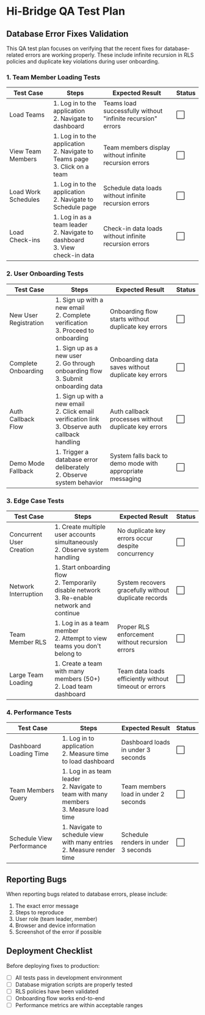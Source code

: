# Hi-Bridge QA Test Plan

## Database Error Fixes Validation

This QA test plan focuses on verifying that the recent fixes for database-related errors are working properly. These include infinite recursion in RLS policies and duplicate key violations during user onboarding.

### 1. Team Member Loading Tests

| Test Case           | Steps                                                                           | Expected Result                                             | Status |
| ------------------- | ------------------------------------------------------------------------------- | ----------------------------------------------------------- | ------ |
| Load Teams          | 1. Log in to the application<br>2. Navigate to dashboard                        | Teams load successfully without "infinite recursion" errors | ⬜     |
| View Team Members   | 1. Log in to the application<br>2. Navigate to Teams page<br>3. Click on a team | Team members display without infinite recursion errors      | ⬜     |
| Load Work Schedules | 1. Log in to the application<br>2. Navigate to Schedule page                    | Schedule data loads without infinite recursion errors       | ⬜     |
| Load Check-ins      | 1. Log in as a team leader<br>2. Navigate to dashboard<br>3. View check-in data | Check-in data loads without infinite recursion errors       | ⬜     |

### 2. User Onboarding Tests

| Test Case             | Steps                                                                                                | Expected Result                                           | Status |
| --------------------- | ---------------------------------------------------------------------------------------------------- | --------------------------------------------------------- | ------ |
| New User Registration | 1. Sign up with a new email<br>2. Complete verification<br>3. Proceed to onboarding                  | Onboarding flow starts without duplicate key errors       | ⬜     |
| Complete Onboarding   | 1. Sign up as a new user<br>2. Go through onboarding flow<br>3. Submit onboarding data               | Onboarding data saves without duplicate key errors        | ⬜     |
| Auth Callback Flow    | 1. Sign up with a new email<br>2. Click email verification link<br>3. Observe auth callback handling | Auth callback processes without duplicate key errors      | ⬜     |
| Demo Mode Fallback    | 1. Trigger a database error deliberately<br>2. Observe system behavior                               | System falls back to demo mode with appropriate messaging | ⬜     |

### 3. Edge Case Tests

| Test Case                | Steps                                                                                           | Expected Result                                       | Status |
| ------------------------ | ----------------------------------------------------------------------------------------------- | ----------------------------------------------------- | ------ |
| Concurrent User Creation | 1. Create multiple user accounts simultaneously<br>2. Observe system handling                   | No duplicate key errors occur despite concurrency     | ⬜     |
| Network Interruption     | 1. Start onboarding flow<br>2. Temporarily disable network<br>3. Re-enable network and continue | System recovers gracefully without duplicate records  | ⬜     |
| Team Member RLS          | 1. Log in as a team member<br>2. Attempt to view teams you don't belong to                      | Proper RLS enforcement without recursion errors       | ⬜     |
| Large Team Loading       | 1. Create a team with many members (50+)<br>2. Load team dashboard                              | Team data loads efficiently without timeout or errors | ⬜     |

### 4. Performance Tests

| Test Case                 | Steps                                                                                     | Expected Result                      | Status |
| ------------------------- | ----------------------------------------------------------------------------------------- | ------------------------------------ | ------ |
| Dashboard Loading Time    | 1. Log in to application<br>2. Measure time to load dashboard                             | Dashboard loads in under 3 seconds   | ⬜     |
| Team Members Query        | 1. Log in as team leader<br>2. Navigate to team with many members<br>3. Measure load time | Team members load in under 2 seconds | ⬜     |
| Schedule View Performance | 1. Navigate to schedule view with many entries<br>2. Measure render time                  | Schedule renders in under 3 seconds  | ⬜     |

## Reporting Bugs

When reporting bugs related to database errors, please include:

1. The exact error message
2. Steps to reproduce
3. User role (team leader, member)
4. Browser and device information
5. Screenshot of the error if possible

## Deployment Checklist

Before deploying fixes to production:

- [ ] All tests pass in development environment
- [ ] Database migration scripts are properly tested
- [ ] RLS policies have been validated
- [ ] Onboarding flow works end-to-end
- [ ] Performance metrics are within acceptable ranges
